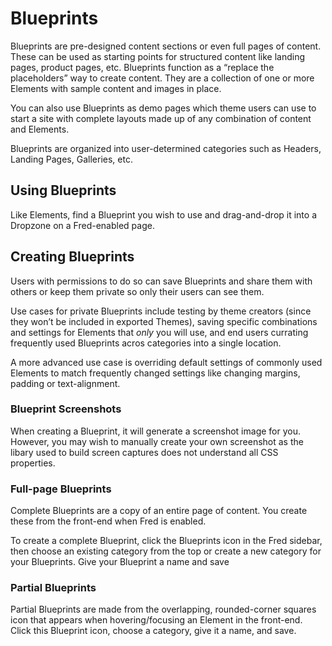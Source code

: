 # Blueprints

Blueprints are pre-designed content sections or even full pages of content. These can be used as starting points for structured content like landing pages, product pages, etc. Blueprints function as a “replace the placeholders” way to create content. They are a collection of one or more Elements with sample content and images in place.

You can also use Blueprints as demo pages which theme users can use to start a site with complete layouts made up of any combination of content and Elements.

Blueprints are organized into user-determined categories such as Headers, Landing Pages, Galleries, etc.

## Using Blueprints

Like Elements, find a Blueprint you wish to use and drag-and-drop it into a Dropzone on a Fred-enabled page.

## Creating Blueprints

Users with permissions to do so can save Blueprints and share them with others or keep them private so only their users can see them.

Use cases for private Blueprints include testing by theme creators (since they won’t be included in exported Themes), saving specific combinations and settings for Elements that _only_ you will use, and end users currating frequently used Blueprints acros categories into a single location.

A more advanced use case is overriding default settings of commonly used Elements to match frequently changed settings like changing margins, padding or text-alignment.

### Blueprint Screenshots

When creating a Blueprint, it will generate a screenshot image for you. However, you may wish to manually create your own screenshot as the libary used to build screen captures does not understand all CSS properties.

### Full-page Blueprints

Complete Blueprints are a copy of an entire page of content. You create these from the front-end when Fred is enabled.

To create a complete Blueprint, click the Blueprints icon in the Fred sidebar, then choose an existing category from the top or create a new category for your Blueprints. Give your Blueprint a name and save

### Partial Blueprints

Partial Blueprints are made from the overlapping, rounded-corner squares icon that appears when hovering/focusing an Element in the front-end. Click this Blueprint icon, choose a category, give it a name, and save.
